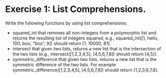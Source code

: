 # Exercise 1: List Comprehensions.                                                                                                                                                                        
                                                                                                                                                                                                          
Write the following functions by using list comprehensions:                                                                                                                                               
                                                                                                                                                                                                          
- squared_int that removes all non-integers from a polymorphic list and returns the resulting list of integers squared, e.g., squared_int([1, hello, 100, boo, “boo”, 9]) should return [1, 10000, 81].   
- intersect that given two lists, returns a new list that is the intersection of the two lists (e.g., intersect([1,2,3,4,5], [4,5,6,7,8]) should return [4,5]).                                           
- symmetric_difference that given two lists, returns a new list that is the symmetric difference of the two lists. For example symmetric_difference([1,2,3,4,5], [4,5,6,7,8]) should return [1,2,3,6,7,8].